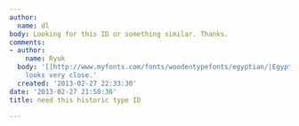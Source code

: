 ```yaml
---
author:
  name: dl
body: Looking for this ID or something similar. Thanks.
comments:
- author:
    name: Ryuk
  body: '[[http://www.myfonts.com/fonts/woodentypefonts/egyptian/|Egyptian Bold]]
    looks very close.'
  created: '2013-02-27 22:33:30'
date: '2013-02-27 21:58:36'
title: need this historic type ID

---
```

